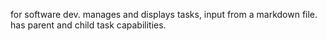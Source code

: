 for software dev. manages and displays tasks, input from a markdown file. has parent and child task capabilities. 

